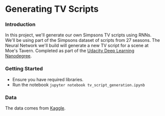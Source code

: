 # Generating TV Scripts

### Introduction
In this project, we'll generate our own Simpsons TV scripts using RNNs. We'll be using part of the Simpsons dataset of scripts from 27 seasons. The Neural Network we'll build will generate a new TV script for a scene at Moe's Tavern. Completed as part of the [Udacity Deep Learning Nanodegree](https://www.udacity.com/course/deep-learning-nanodegree-foundation--nd101).

### Getting Started
* Ensure you have required libraries.
* Run the notebook `jupyter notebook tv_script_generation.ipynb`

### Data
The data comes from [Kaggle](https://www.kaggle.com/wcukierski/the-simpsons-by-the-data).
